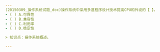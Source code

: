 ```yaml
---
(20150309_操作系统试题_doc)操作系统中采用多道程序设计技术提高CPU和外设的【 】。
- ( ) A.可靠性 
- ( ) B.兼容性 
- ( ) C.利用率 
- ( ) D.稳定性

> 知识点：操作系统概述。

---
```

